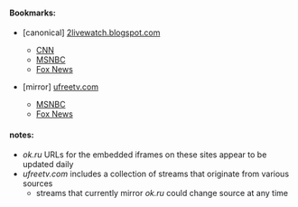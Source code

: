 #### Bookmarks:

* [canonical] [2livewatch.blogspot.com](https://web.archive.org/web/*/http://2livewatch.blogspot.com/*)
  - [CNN](https://2livewatch.blogspot.com/2012/07/cnn-2.html)
  - [MSNBC](https://2livewatch.blogspot.com/2012/07/msncb.html)
  - [Fox News](https://2livewatch.blogspot.com/2016/07/foxnews.html)

* [mirror] [ufreetv.com](http://ufreetv.com/foxnews-cnn-msnbc-live-stream.html)
  - [MSNBC](http://ufreetv.com/msnbc.html)
  - [Fox News](http://ufreetv.com/foxnews.html)

#### notes:

* _ok.ru_ URLs for the embedded iframes on these sites appear to be updated daily
* _ufreetv.com_ includes a collection of streams that originate from various sources
  - streams that currently mirror _ok.ru_ could change source at any time
